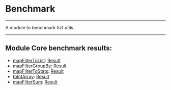 # Benchmark

---

A module to benchmark hzt utils.

---

## Module Core benchmark results:
- [mapFilterToList](src/main/java/benchmark/prefix/PrefixSequenceBenchmark.java): [Result](results/20220527benchmark-sequence-vs-stream.md)
- [mapFilterGroupBy](src/main/java/benchmark/prefix/PrefixSequenceGroupingBenchmark.java): [Result](results/20220527benchmark-grouping.md)
- [mapFilterToStats](src/main/java/benchmark/prefix/PrefixDoubleSequenceToStatsBenchmark.java): [Result](results/20220527benchmark-to-stats.md)
- [toIntArray](src/main/java/benchmark/prefix/PrefixIntRangeToArrayBenchmark.java): [Result](results/20220527benchmark-int-range-to-array.md)
- [mapFilterSum](src/main/java/benchmark/prefix/PrefixIntRangeSumBenchmark.java): [Result](results/20220527benchmark-to-sum.md)

